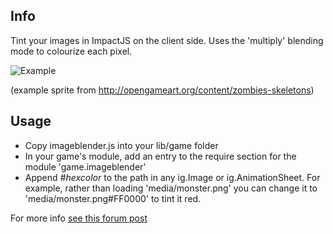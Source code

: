 Info
----
Tint your images in ImpactJS on the client side. Uses the 'multiply' blending mode to colourize each pixel.

![Example](https://raw.github.com/deakster/impact-imageblender/master/example.png)

(example sprite from http://opengameart.org/content/zombies-skeletons)

Usage
-----

- Copy imageblender.js into your lib/game folder
- In your game's module, add an entry to the require section for the module 'game.imageblender'
- Append *#hexcolor* to the path in any ig.Image or ig.AnimationSheet. For example, rather than
loading 'media/monster.png' you can change it to 'media/monster.png#FF0000' to tint it red.

For more info [see this forum post](http://impactjs.com/forums/code/image-blender-tint-blend-your-images-client-side-using-any-color)